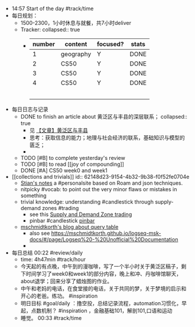 - 14:57 Start of the day #track/time
- 每日规划：
	- 1500-2300，1小时休息与就餐，共7小时deliver
	- Tracker:
collapsed:: true
		- | number  |  content |  focused? | stats  |
		  |---|---|---|---|
		  | 1  | geography  | Y  |  DONE |
		  | 2 | CS50  | Y  | DONE  |
		  | 3  | CS50  |  Y | DONE  |
		  |  4 | CS50  |  Y | DONE  |
		  |   |   |   |   |
		  |   |   |   |   |
		  |   |   |   |   |
		  |   |   |   |   |
		  |   |   |   |   |
- 每日日志与记录
	- DONE to finish an article about 黄泛区与丰县的深层联系；
	  collapsed:: true
		- 见 [【文章】黄泛区与丰县](https://www.notion.so/dionysusz/F-ba3dc652c86541f6866f298fbae6dee1)
		- 思考：获取信息的能力；地理与社会经济的联系，基础知识与模型的匮乏；
		-
	- TODO [#B] to complete yesterday's review
	- TODO [#B] to read [[joy of compounding]]
	- DONE [#A] CS50 week0 and week1
- [[collections and trivials]]
  id:: 62148d23-9154-4b32-9b38-f0f52fe0704e
	- [Stian's notes](https://notes.reganmian.net/about?stackedPages=%2Ftechnology-of-stian%27s-notes) a #personalsite based on Roam and json techniques.
	- nitpicky #vocab: to point out the very minor flaws or mistakes in something
	- trivial knowledge: understanding #candlestick through supply-demand zones #trading
		- see this [Supply and Demand Zone trading](https://dotnettutorials.net/lesson/how-to-trade-with-supply-and-demand-zone/)
		- pinbar #candlestick [pinbar](https://priceaction.com/price-action-university/strategies/pin-bar/)
	- [mschmidtkorth's blog about query table](https://mschmidtkorth.github.io/logseq-msk-docs/#/page/610fdfba-d6cf-4bb1-a88d-b3fe28e0a72d)
		- also see https://mschmidtkorth.github.io/logseq-msk-docs/#/page/Logseq%20-%20Unofficial%20Documentation
		-
- 每日总结 00:22 #review/daily
	- time: 4h47min #track/hour
	- 今天起的有点晚，中午到的漫咖啡，写了一个半小时关于黄泛区稿子，剩下时间学习了week0和week1的部分内容，晚上和冲、丹咖啡馆聊天，about退学；回来分享了蜡烛图的作业。
	- 中午和老妈的电话，在食堂接的电话，关于共同的梦，关于梦境的启示和开心的老爸。练功。 #inspiration
	- 明日目标 #goal/daily ：撸空投，总结记录流程，automation习惯化，早起，点数机制？ #inspiration ，金融基础101，解剖101,口语和运动
	- 睡觉。 00:33 #track/time